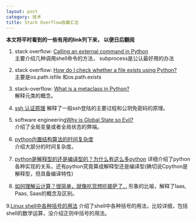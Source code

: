 ```yaml
---
layout: post
category: 技术
title: Stack Overflow收藏汇总
---
```


**本文将平时看到的一些有用的link列下来， 以便日后翻阅**

1. stack overflow: [Calling an external command in Python](https://stackoverflow.com/questions/89228/calling-an-external-command-in-python)   
主要介绍几种调用shell命令的方法， subprocess是公认最好用的办法

2. stack overflow: [How do I check whether a file exists using Python?](https://stackoverflow.com/questions/82831/how-do-i-check-whether-a-file-exists-using-python)   
主要是os.path.isfile 和os.path.exists  

3. stack-overflow: [What is a metaclass in Python?](https://stackoverflow.com/questions/100003/what-is-a-metaclass-in-python)   
解释元类的概念。  

4. [ssh 认证原理](http://itindex.net/detail/48724-ssh-%E8%AE%A4%E8%AF%81-%E5%8E%9F%E7%90%86?utm_source=tuicool&utm_medium=referral)
解释了一般ssh登陆的主要过程和公玥免密码的原理。

5. software engineering[Why is Global State so Evil?](https://softwareengineering.stackexchange.com/questions/148108/why-is-global-state-so-evil)   
介绍了全局变量或者全局状态的弊端。

6. [python内置结构算法的时间复杂度](https://www.douban.com/note/491584335/)  
介绍大部分的时间复杂度。

7. [python是解释型的还是编译型的？为什么有这么多python](http://www.oschina.net/translate/why-are-there-so-many-pythons)
详细介绍了python各种实现的关系，还有python究竟算成解释型还是编译型(确切说Cpython是解释型，但具备编译特性)

8. [如何理解云计算？很简单，就像吃货想吃披萨了...](http://www.chinacloud.cn/show.aspx?id=19758&cid=18)
形象的比喻，解释了Iaas, Paas, Saas的概念及区别。

9.[Linux shell中各种括号的用法](http://www.dwhd.org/20150708_211624.html)
介绍了shell中各种括号的用法，比较详细，包括shell的数学运算，没介绍正则中括号的用法。
